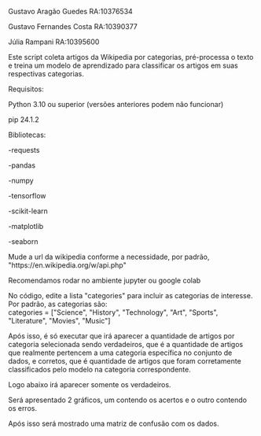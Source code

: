 <p> </p>Gustavo Aragão Guedes RA:10376534 <br>
<p> </p>Gustavo Fernandes Costa RA:10390377 <br>
<p> </p>Júlia Rampani RA:10395600 <br>

<p> </p>Este script coleta artigos da Wikipedia por categorias, pré-processa o texto e treina um modelo de aprendizado para classificar os artigos em suas respectivas categorias. <br>

<p> </p>Requisitos: <br>
<p> </p>Python 3.10 ou superior (versões anteriores podem não funcionar) <br>
<p> </p>pip 24.1.2 </p>

<p> </p>Bibliotecas: <br>
<p> </p>-requests <br>
<p> </p>-pandas <br>
<p> </p>-numpy <br>
<p> </p>-tensorflow <br>
<p> </p>-scikit-learn <br>
<p> </p>-matplotlib <br>
<p> </p>-seaborn <br>

<p> </p>Mude a url da wikipedia conforme a necessidade, por padrão, "https://en.wikipedia.org/w/api.php" <br>

<p> </p>Recomendamos rodar no ambiente jupyter ou google colab <br>

<p>No código, edite a lista "categories" para incluir as categorias de interesse. Por padrão, as categorias são: <br>
categories = ["Science", "History", "Technology", "Art", "Sports", "Literature", "Movies", "Music"] </p>

<p> </p>Após isso, é só executar que irá aparecer a quantidade de artigos por categoria selecionada sendo verdadeiros, que é a quantidade de artigos que realmente pertencem a uma categoria específica no conjunto de dados, 
e corretos, que é quantidade de artigos que foram corretamente classificados pelo modelo na categoria correspondente. <br>

<p> </p>Logo abaixo irá aparecer somente os verdadeiros. <br>

<p> </p>Será apresentado 2 gráficos, um contendo os acertos e o outro contendo os erros. <br>

<p> </p>Após isso será mostrado uma matriz de confusão com os dados. <br>
